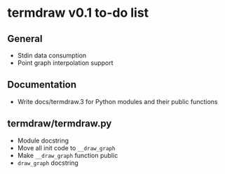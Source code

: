 termdraw v0.1 to-do list
=========================

General
-------
+ Stdin data consumption
+ Point graph interpolation support

Documentation
-------------
+ Write docs/termdraw.3 for Python modules and their public functions

termdraw/termdraw.py
--------------------
+ Module docstring
+ Move all init code to `__draw_graph`
+ Make `__draw_graph` function public
+ `draw_graph` docstring
